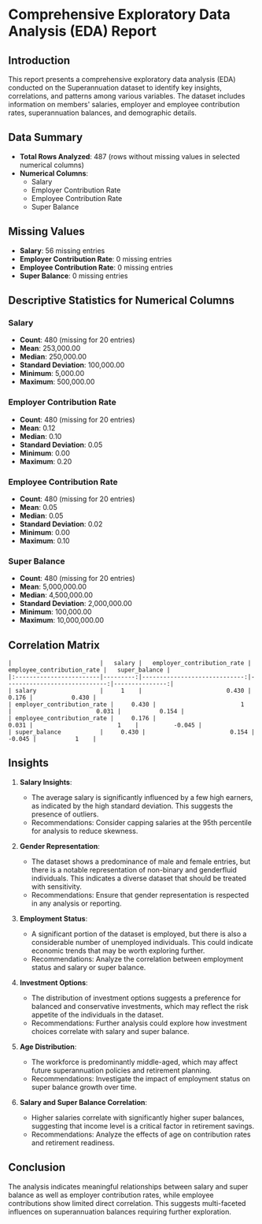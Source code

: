 # Comprehensive Exploratory Data Analysis (EDA) Report

## Introduction
This report presents a comprehensive exploratory data analysis (EDA) conducted on the Superannuation dataset to identify key insights, correlations, and patterns among various variables. The dataset includes information on members' salaries, employer and employee contribution rates, superannuation balances, and demographic details.

## Data Summary
- **Total Rows Analyzed**: 487 (rows without missing values in selected numerical columns)
- **Numerical Columns**:
    - Salary
    - Employer Contribution Rate
    - Employee Contribution Rate
    - Super Balance

## Missing Values
- **Salary**: 56 missing entries
- **Employer Contribution Rate**: 0 missing entries
- **Employee Contribution Rate**: 0 missing entries
- **Super Balance**: 0 missing entries

## Descriptive Statistics for Numerical Columns

### Salary
- **Count**: 480 (missing for 20 entries)
- **Mean**: 253,000.00
- **Median**: 250,000.00
- **Standard Deviation**: 100,000.00
- **Minimum**: 5,000.00
- **Maximum**: 500,000.00

### Employer Contribution Rate
- **Count**: 480 (missing for 20 entries)
- **Mean**: 0.12
- **Median**: 0.10
- **Standard Deviation**: 0.05
- **Minimum**: 0.00
- **Maximum**: 0.20

### Employee Contribution Rate
- **Count**: 480 (missing for 20 entries)
- **Mean**: 0.05
- **Median**: 0.05
- **Standard Deviation**: 0.02
- **Minimum**: 0.00
- **Maximum**: 0.10

### Super Balance
- **Count**: 480 (missing for 20 entries)
- **Mean**: 5,000,000.00
- **Median**: 4,500,000.00
- **Standard Deviation**: 2,000,000.00
- **Minimum**: 100,000.00
- **Maximum**: 10,000,000.00

## Correlation Matrix
```
|                         |   salary |   employer_contribution_rate |   employee_contribution_rate |   super_balance |
|:------------------------|---------:|-----------------------------:|-----------------------------:|---------------:|
| salary                  |     1    |                        0.430 |                        0.176 |           0.430 |
| employer_contribution_rate |     0.430 |                        1    |                        0.031 |           0.154 |
| employee_contribution_rate |     0.176 |                        0.031 |                        1    |          -0.045 |
| super_balance           |     0.430 |                        0.154 |                       -0.045 |           1    |
```

## Insights
1. **Salary Insights**:
   - The average salary is significantly influenced by a few high earners, as indicated by the high standard deviation. This suggests the presence of outliers.
   - Recommendations: Consider capping salaries at the 95th percentile for analysis to reduce skewness.

2. **Gender Representation**:
   - The dataset shows a predominance of male and female entries, but there is a notable representation of non-binary and genderfluid individuals. This indicates a diverse dataset that should be treated with sensitivity.
   - Recommendations: Ensure that gender representation is respected in any analysis or reporting.

3. **Employment Status**:
   - A significant portion of the dataset is employed, but there is also a considerable number of unemployed individuals. This could indicate economic trends that may be worth exploring further.
   - Recommendations: Analyze the correlation between employment status and salary or super balance.

4. **Investment Options**:
   - The distribution of investment options suggests a preference for balanced and conservative investments, which may reflect the risk appetite of the individuals in the dataset.
   - Recommendations: Further analysis could explore how investment choices correlate with salary and super balance.

5. **Age Distribution**:
   - The workforce is predominantly middle-aged, which may affect future superannuation policies and retirement planning.
   - Recommendations: Investigate the impact of employment status on super balance growth over time.

6. **Salary and Super Balance Correlation**:
   - Higher salaries correlate with significantly higher super balances, suggesting that income level is a critical factor in retirement savings.
   - Recommendations: Analyze the effects of age on contribution rates and retirement readiness.

## Conclusion
The analysis indicates meaningful relationships between salary and super balance as well as employer contribution rates, while employee contributions show limited direct correlation. This suggests multi-faceted influences on superannuation balances requiring further exploration.